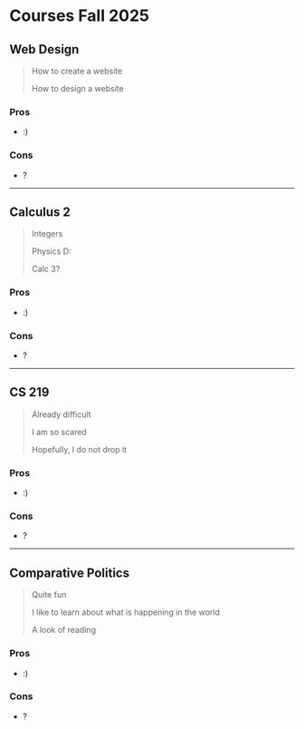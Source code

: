 # **Courses Fall 2025**

## Web Design 
> How to create a website
> 
> How to design a website
### Pros
+ :)
### Cons
+ ?
  
---

## Calculus 2
> Integers
> 
> Physics D:
> 
> Calc 3?
### Pros
+ :)
### Cons
+ ?

---

## CS 219 
> Already difficult
> 
>  I am so scared
> 
>  Hopefully, I do not drop it
### Pros
+ :)
### Cons
+ ?

---

## Comparative Politics 
> Quite fun
> 
>  I like to learn about what is happening in the world
> 
>  A look of reading
### Pros
+ :)
### Cons
+ ?
